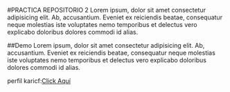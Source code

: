 #PRACTICA REPOSITORIO 2
Lorem ipsum, dolor sit amet consectetur adipisicing elit. Ab, accusantium. Eveniet ex reiciendis beatae, consequatur neque molestias iste voluptates nemo temporibus et delectus vero explicabo doloribus dolores commodi id alias.

##Demo
Lorem ipsum, dolor sit amet consectetur adipisicing elit. Ab, accusantium. Eveniet ex reiciendis beatae, consequatur neque molestias iste voluptates nemo temporibus et delectus vero explicabo doloribus dolores commodi id alias.

perfil karicf:[Click Aquí](https://render2web.com)